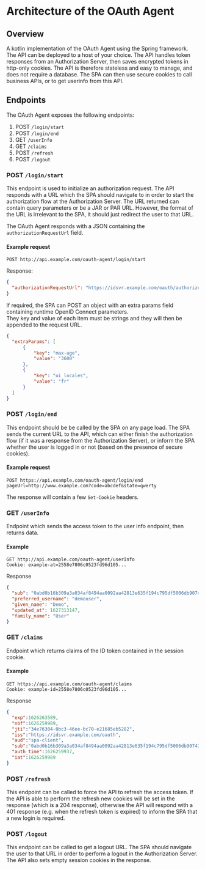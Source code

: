 # Architecture of the OAuth Agent

## Overview

A kotlin implementation of the OAuth Agent using the Spring framework. The API can be deployed to a host of your choice. The API handles token responses from an Authorization Server, then saves encrypted tokens in http-only cookies. The API is therefore stateless and easy to manage, and does not require a database. The SPA can then use secure cookies to call business APIs, or to get userinfo from this API.

## Endpoints

The OAuth Agent exposes the following endpoints:

1. POST `/login/start`
2. POST `/login/end`
3. GET `/userInfo`
4. GET `/claims`
5. POST `/refresh`
6. POST `/logout`
 
### POST `/login/start`

This endpoint is used to initialize an authorization request. The API responds with a URL which the SPA should navigate to in order to start the authorization flow at the Authorization Server. The URL returned can contain query parameters or be a JAR or PAR URL. However, the format of the URL is irrelevant to the SPA, it should just redirect the user to that URL.

The OAuth Agent responds with a JSON containing the `authorizationRequestUrl` field.

#### Example request

`POST http://api.example.com/oauth-agent/login/start`

Response:
```json
{
  "authorizationRequestUrl": "https://idsvr.example.com/oauth/authorize?client_id=spa-client&redirect_uri=http%3A%2F%2Fwww.example.local%2F&response_type=code&state=20KRWyfCUlgM2ylJM2xYU4EDt2Tj8SHUZnMsjGtz37YbYKwXf2iF0HLGeb6jnsxl&code_challenge=c8LDLpU4fYHrpctf4fR4u--rJaQpFdyUfXGKIAG1VNI&code_challenge_method=S256&scope=openid profile"
}
```

If required, the SPA can POST an object with an extra params field containing runtime OpenID Connect parameters.\
They key and value of each item must be strings and they will then be appended to the request URL.

```json
{
  "extraParams": [
      {
          "key": "max-age",
          "value": "3600"
      },
      {
          "key": "ui_locales",
          "value": "fr"
      }
  ]
}
```

### POST `/login/end`

This endpoint should be be called by the SPA on any page load. The SPA sends the current URL to the API, which can either finish the authorization flow (if it was a response from the Authorization Server), or inform the SPA whether the user is logged in or not (based on the presence of secure cookies).

#### Example request

```http
POST https://api.example.com/oauth-agent/login/end
pageUrl=http://www.example.com?code=abcdef&state=qwerty
```

The response will contain a few `Set-Cookie` headers.

### GET `/userInfo`

Endpoint which sends the access token to the user info endpoint, then returns data.

#### Example

```http
GET http://api.example.com/oauth-agent/userInfo
Cookie: example-at=2558e7806c0523fd96d105...
```

Response

```json
{
  "sub": "0abd0b16b309a3a034af8494aa0092aa42813e635f194c795df5006db90743e8",
  "preferred_username": "demouser",
  "given_name": "Demo",
  "updated_at": 1627313147,
  "family_name": "User"
}
```

### GET `/claims`

Endpoint which returns claims of the ID token contained in the session cookie.

#### Example

```http
GET https://api.example.com/oauth-agent/claims
Cookie: example-id=2558e7806c0523fd96d105...
```

Response

```json
{
  "exp":1626263589,
  "nbf":1626259989,
  "jti":"34e76304-0bc3-46ee-bc70-e21685eb5282",
  "iss":"https://idsvr.example.com/oauth",
  "aud":"spa-client",
  "sub":"0abd0b16b309a3a034af8494aa0092aa42813e635f194c795df5006db90743e8",
  "auth_time":1626259937,
  "iat":1626259989
}
```

### POST `/refresh`

This endpoint can be called to force the API to refresh the access token. If the API is able to perform the refresh new cookies will be set in the response (which is a 204 response), otherwise the API will respond with a 401 response (e.g. when the refresh token is expired) to inform the SPA that a new login is required.

### POST `/logout`

This endpoint can be called to get a logout URL. The SPA should navigate the user to that URL in order to perform a logout in the Authorization Server. The API also sets empty session cookies in the response. 
